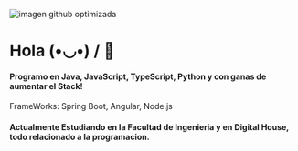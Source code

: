 ![imagen github optimizada](https://github.com/JaviCaiola/JaviCaiola/assets/114126710/61888a1d-6ad4-4981-b80d-5a92b44bf17d)

# Hola  (•◡•) / 👋

#### Programo en Java, JavaScript, TypeScript, Python y con ganas de aumentar el Stack!
 FrameWorks: Spring Boot, Angular, Node.js 
#### Actualmente Estudiando en la Facultad de Ingenieria y en Digital House, todo relacionado a la programacion.
  

 
<!--
**JaviCaiola/JaviCaiola** is a ✨ _special_ ✨ repository because its `README.md` (this file) appears on your GitHub profile.

Here are some ideas to get you started:

- 🔭 I’m currently working on ...
- 🌱 I’m currently learning ...
- 👯 I’m looking to collaborate on ...
- 🤔 I’m looking for help with ...
- 💬 Ask me about ...
- 📫 How to reach me: ...
- 😄 Pronouns: ...
- ⚡ Fun fact: ...
-->
